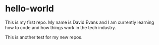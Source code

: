 # hello-world
This is my first repo.
My name is David Evans and I am currently learning how to code and how things work in the tech industry.

This is another test for my new repos.
